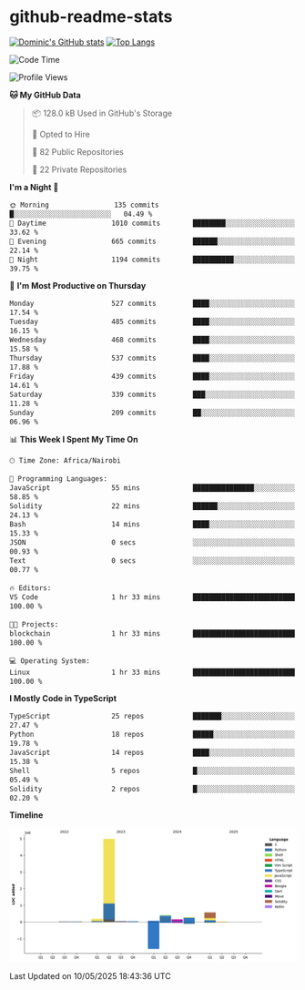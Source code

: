 # github-readme-stats
[![Dominic's GitHub stats](https://github-readme-stats.vercel.app/api?username=Domengo&show_icons=true)](https://github.com/anuraghazra/github-readme-stats)
[![Top Langs](https://github-readme-stats.vercel.app/api/top-langs/?username=Domengo&show_icons=true)](https://github.com/Domengo/github-readme-stats)

<!--START_SECTION:waka-->
![Code Time](http://img.shields.io/badge/Code%20Time-1%2C094%20hrs%201%20min-blue)

![Profile Views](http://img.shields.io/badge/Profile%20Views-0-blue)

**🐱 My GitHub Data** 

> 📦 128.0 kB Used in GitHub's Storage 
 > 
> 💼 Opted to Hire
 > 
> 📜 82 Public Repositories 
 > 
> 🔑 22 Private Repositories 
 > 
**I'm a Night 🦉** 

```text
🌞 Morning                135 commits         █░░░░░░░░░░░░░░░░░░░░░░░░   04.49 % 
🌆 Daytime                1010 commits        ████████░░░░░░░░░░░░░░░░░   33.62 % 
🌃 Evening                665 commits         ██████░░░░░░░░░░░░░░░░░░░   22.14 % 
🌙 Night                  1194 commits        ██████████░░░░░░░░░░░░░░░   39.75 % 
```
📅 **I'm Most Productive on Thursday** 

```text
Monday                   527 commits         ████░░░░░░░░░░░░░░░░░░░░░   17.54 % 
Tuesday                  485 commits         ████░░░░░░░░░░░░░░░░░░░░░   16.15 % 
Wednesday                468 commits         ████░░░░░░░░░░░░░░░░░░░░░   15.58 % 
Thursday                 537 commits         ████░░░░░░░░░░░░░░░░░░░░░   17.88 % 
Friday                   439 commits         ████░░░░░░░░░░░░░░░░░░░░░   14.61 % 
Saturday                 339 commits         ███░░░░░░░░░░░░░░░░░░░░░░   11.28 % 
Sunday                   209 commits         ██░░░░░░░░░░░░░░░░░░░░░░░   06.96 % 
```


📊 **This Week I Spent My Time On** 

```text
🕑︎ Time Zone: Africa/Nairobi

💬 Programming Languages: 
JavaScript               55 mins             ███████████████░░░░░░░░░░   58.85 % 
Solidity                 22 mins             ██████░░░░░░░░░░░░░░░░░░░   24.13 % 
Bash                     14 mins             ████░░░░░░░░░░░░░░░░░░░░░   15.33 % 
JSON                     0 secs              ░░░░░░░░░░░░░░░░░░░░░░░░░   00.93 % 
Text                     0 secs              ░░░░░░░░░░░░░░░░░░░░░░░░░   00.77 % 

🔥 Editors: 
VS Code                  1 hr 33 mins        █████████████████████████   100.00 % 

🐱‍💻 Projects: 
blockchain               1 hr 33 mins        █████████████████████████   100.00 % 

💻 Operating System: 
Linux                    1 hr 33 mins        █████████████████████████   100.00 % 
```

**I Mostly Code in TypeScript** 

```text
TypeScript               25 repos            ███████░░░░░░░░░░░░░░░░░░   27.47 % 
Python                   18 repos            █████░░░░░░░░░░░░░░░░░░░░   19.78 % 
JavaScript               14 repos            ████░░░░░░░░░░░░░░░░░░░░░   15.38 % 
Shell                    5 repos             █░░░░░░░░░░░░░░░░░░░░░░░░   05.49 % 
Solidity                 2 repos             █░░░░░░░░░░░░░░░░░░░░░░░░   02.20 % 
```



**Timeline**

![Lines of Code chart](https://raw.githubusercontent.com/Domengo/Domengo/main/assets/bar_graph.png)


 Last Updated on 10/05/2025 18:43:36 UTC
<!--END_SECTION:waka-->


